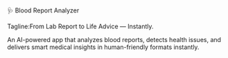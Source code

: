  🩺 Blood Report Analyzer

Tagline:From Lab Report to Life Advice — Instantly.

An AI-powered app that analyzes blood reports, detects health issues, and delivers smart medical insights in human-friendly formats instantly.
